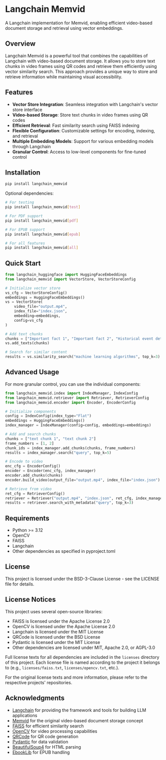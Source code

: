 # Langchain Memvid

A Langchain implementation for Memvid, enabling efficient video-based document storage and retrieval using vector embeddings.

## Overview

Langchain Memvid is a powerful tool that combines the capabilities of Langchain with video-based document storage. It allows you to store text chunks in video frames using QR codes and retrieve them efficiently using vector similarity search. This approach provides a unique way to store and retrieve information while maintaining visual accessibility.

## Features

- **Vector Store Integration**: Seamless integration with Langchain's vector store interface
- **Video-based Storage**: Store text chunks in video frames using QR codes
- **Efficient Retrieval**: Fast similarity search using FAISS indexing
- **Flexible Configuration**: Customizable settings for encoding, indexing, and retrieval
- **Multiple Embedding Models**: Support for various embedding models through Langchain
- **Granular Control**: Access to low-level components for fine-tuned control

## Installation

```bash
pip install langchain_memvid
```

Optional dependencies:
```bash
# For testing
pip install langchain_memvid[test]

# For PDF support
pip install langchain_memvid[pdf]

# For EPUB support
pip install langchain_memvid[epub]

# For all features
pip install langchain_memvid[all]
```

## Quick Start

```python
from langchain_huggingface import HuggingFaceEmbeddings
from langchain_memvid import VectorStore, VectorStoreConfig

# Initialize vector store
vs_cfg = VectorStoreConfig()
embeddings = HuggingFaceEmbeddings()
vs = VectorStore(
    video_file="output.mp4",
    index_file="index.json",
    embedding=embeddings,
    config=vs_cfg
)

# Add text chunks
chunks = ["Important fact 1", "Important fact 2", "Historical event details"]
vs.add_texts(chunks)

# Search for similar content
results = vs.similarity_search("machine learning algorithms", top_k=3)
```

## Advanced Usage

For more granular control, you can use the individual components:

```python
from langchain_memvid.index import IndexManager, IndexConfig
from langchain_memvid.retriever import Retriever, RetrieverConfig
from langchain_memvid.encoder import Encoder, EncoderConfig

# Initialize components
config = IndexConfig(index_type="Flat")
embeddings = HuggingFaceEmbeddings()
index_manager = IndexManager(config=config, embeddings=embeddings)

# Add and search chunks
chunks = ["text chunk 1", "text chunk 2"]
frame_numbers = [1, 2]
chunk_ids = index_manager.add_chunks(chunks, frame_numbers)
results = index_manager.search("query", top_k=5)

# Encode to video
enc_cfg = EncoderConfig()
encoder = Encoder(enc_cfg, index_manager)
encoder.add_chunks(chunks)
encoder.build_video(output_file="output.mp4", index_file="index.json")

# Retrieve from video
ret_cfg = RetrieverConfig()
retriever = Retriever("output.mp4", "index.json", ret_cfg, index_manager)
results = retriever.search_with_metadata("query", top_k=3)
```

## Requirements

- Python >= 3.12
- OpenCV
- FAISS
- Langchain
- Other dependencies as specified in pyproject.toml

## License

This project is licensed under the BSD-3-Clause License - see the LICENSE file for details.

## License Notices

This project uses several open-source libraries:

- FAISS is licensed under the Apache License 2.0
- OpenCV is licensed under the Apache License 2.0
- Langchain is licensed under the MIT License
- QRCode is licensed under the BSD License
- Pydantic is licensed under the MIT License
- Other dependencies are licensed under MIT, Apache 2.0, or AGPL-3.0

Full license texts for all dependencies are included in the `licenses` directory of this project. Each license file is named according to the project it belongs to (e.g., `licenses/faiss.txt`, `licenses/opencv.txt`, etc.).

For the original license texts and more information, please refer to the respective projects' repositories.

## Acknowledgments

- [Langchain](https://github.com/langchain-ai/langchain) for providing the framework and tools for building LLM applications
- [Memvid](https://github.com/Olow304/memvid) for the original video-based document storage concept
- [FAISS](https://github.com/facebookresearch/faiss) for efficient similarity search
- [OpenCV](https://opencv.org/) for video processing capabilities
- [QRCode](https://github.com/lincolnloop/python-qrcode) for QR code generation
- [Pydantic](https://github.com/pydantic/pydantic) for data validation
- [BeautifulSoup4](https://www.crummy.com/software/BeautifulSoup/) for HTML parsing
- [EbookLib](https://github.com/aerkalov/ebooklib) for EPUB handling